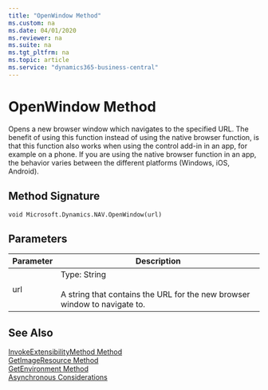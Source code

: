 ```yaml
---
title: "OpenWindow Method"
ms.custom: na
ms.date: 04/01/2020
ms.reviewer: na
ms.suite: na
ms.tgt_pltfrm: na
ms.topic: article
ms.service: "dynamics365-business-central"
---
```


# OpenWindow Method
Opens a new browser window which navigates to the specified URL. The benefit of using this function instead of using the native browser function, is that this function also works when using the control add-in in an app, for example on a phone. If you are using the native browser function in an app, the behavior varies between the different platforms (Windows, iOS, Android).

## Method Signature  
 `void Microsoft.Dynamics.NAV.OpenWindow(url)`  
  
## Parameters  
  
|Parameter|Description|  
|---------|-----------|  
|url      |Type: String <br /><br /> A string that contains the URL for the new browser window to navigate to.|  
  
  
## See Also  
 [InvokeExtensibilityMethod Method](devenv-invokeextensibility-method.md)   
 [GetImageResource Method](devenv-getimageresource-method.md)   
 [GetEnvironment Method](devenv-getenvironment-method.md)  
 [Asynchronous Considerations](../devenv-control-addin-asynchronous-considerations.md)